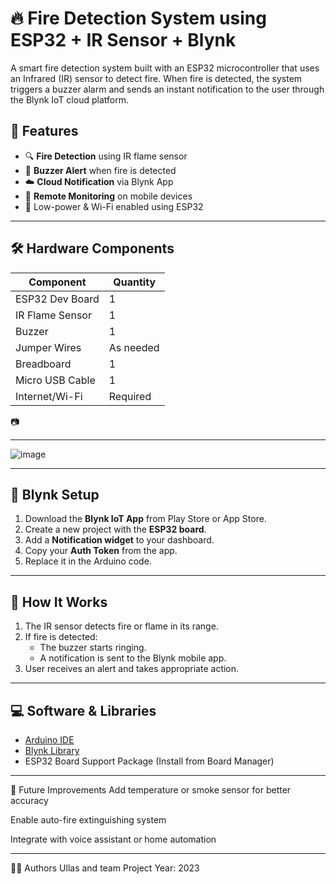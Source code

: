 # 🔥 Fire Detection System using ESP32 + IR Sensor + Blynk

A smart fire detection system built with an ESP32 microcontroller that uses an Infrared (IR) sensor to detect fire. When fire is detected, the system triggers a buzzer alarm and sends an instant notification to the user through the Blynk IoT cloud platform.

## 📌 Features

- 🔍 **Fire Detection** using IR flame sensor
- 🚨 **Buzzer Alert** when fire is detected
- ☁️ **Cloud Notification** via Blynk App
- 📱 **Remote Monitoring** on mobile devices
- 🔌 Low-power & Wi-Fi enabled using ESP32

---

## 🛠️ Hardware Components

| Component        | Quantity |
|------------------|----------|
| ESP32 Dev Board  | 1        |
| IR Flame Sensor  | 1        |
| Buzzer           | 1        |
| Jumper Wires     | As needed |
| Breadboard       | 1        |
| Micro USB Cable  | 1        |
| Internet/Wi-Fi   | Required |


📷

---

![image](https://github.com/user-attachments/assets/0e9ae28c-9ff0-4ece-83da-4bb8ea3d6a40)

---

## 📱 Blynk Setup

1. Download the **Blynk IoT App** from Play Store or App Store.
2. Create a new project with the **ESP32 board**.
3. Add a **Notification widget** to your dashboard.
4. Copy your **Auth Token** from the app.
5. Replace it in the Arduino code.

---

## 🔧 How It Works

1. The IR sensor detects fire or flame in its range.
2. If fire is detected:
   - The buzzer starts ringing.
   - A notification is sent to the Blynk mobile app.
3. User receives an alert and takes appropriate action.

---

## 💻 Software & Libraries

- [Arduino IDE](https://www.arduino.cc/en/software)
- [Blynk Library](https://github.com/blynkkk/blynk-library)
- ESP32 Board Support Package (Install from Board Manager)

---

🧠 Future Improvements
Add temperature or smoke sensor for better accuracy

Enable auto-fire extinguishing system

Integrate with voice assistant or home automation

---

🙋‍♂️ Authors
Ullas and team
Project Year: 2023
